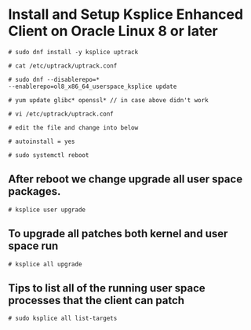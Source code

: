 # Install and Setup Ksplice Enhanced Client on Oracle Linux 8 or later

```
# sudo dnf install -y ksplice uptrack

# cat /etc/uptrack/uptrack.conf

# sudo dnf --disablerepo=*
--enablerepo=ol8_x86_64_userspace_ksplice update

# yum update glibc* openssl* // in case above didn't work

# vi /etc/uptrack/uptrack.conf

# edit the file and change into below

# autoinstall = yes

# sudo systemctl reboot
```

## After reboot we change upgrade all user space packages.

```
# ksplice user upgrade
```

## To upgrade all patches both kernel and user space run

```
# ksplice all upgrade
```

## Tips to list all of the running user space processes that the client can patch

```
# sudo ksplice all list-targets
```

